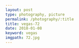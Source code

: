 ```yaml
---
layout: post
type: photography, picture
permalink: /photography/:title
title: vegas-72
date: 2018-01-08
keyword: vegas
imgpath: 72.jpg
---
```



